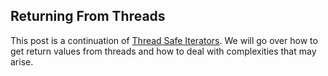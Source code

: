 ## Returning From Threads
This post is a continuation of [Thread Safe Iterators](https://github.com/npa02012/blog_posts/tree/master/thread_safe_iterator). We will go over how to get return values from threads and how to deal with complexities that may arise.